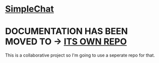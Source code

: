 # [SimpleChat](https://simplechat.pages.dev/)
# DOCUMENTATION HAS BEEN MOVED TO -> [ITS OWN REPO](https://github.com/zfex77/simplechat/tree/main)
This is a collaborative project so I'm going to use a seperate repo for that. 
